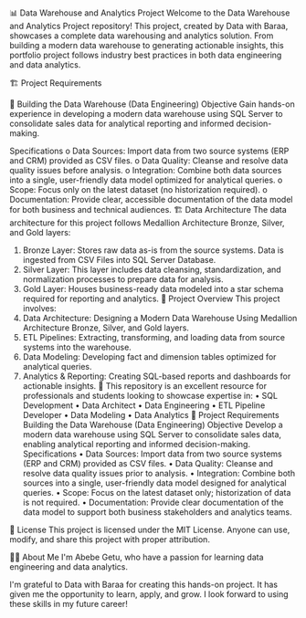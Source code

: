 📊 Data Warehouse and Analytics Project
Welcome to the Data Warehouse and Analytics Project repository! 
This project, created by Data with Baraa, showcases a complete data warehousing and analytics solution. From building a modern data warehouse to generating actionable insights, this portfolio project follows industry best practices in both data engineering and data analytics.

🏗️ Project Requirements

🔹 Building the Data Warehouse (Data Engineering)
Objective
Gain hands-on experience in developing a modern data warehouse using SQL Server to consolidate sales data for analytical reporting and informed decision-making.

Specifications
o	Data Sources: Import data from two source systems (ERP and CRM) provided as CSV files.
o	Data Quality: Cleanse and resolve data quality issues before analysis.
o	Integration: Combine both data sources into a single, user-friendly data model optimized for analytical queries.
o	Scope: Focus only on the latest dataset (no historization required).
o	Documentation: Provide clear, accessible documentation of the data model for both business and technical audiences.
🏗️ Data Architecture
The data architecture for this project follows Medallion Architecture Bronze, Silver, and Gold layers: 
 
1.	Bronze Layer: Stores raw data as-is from the source systems. Data is ingested from CSV Files into SQL Server Database.
2.	Silver Layer: This layer includes data cleansing, standardization, and normalization processes to prepare data for analysis.
3.	Gold Layer: Houses business-ready data modeled into a star schema required for reporting and analytics.
📖 Project Overview
This project involves:
1.	Data Architecture: Designing a Modern Data Warehouse Using Medallion Architecture Bronze, Silver, and Gold layers.
2.	ETL Pipelines: Extracting, transforming, and loading data from source systems into the warehouse.
3.	Data Modeling: Developing fact and dimension tables optimized for analytical queries.
4.	Analytics & Reporting: Creating SQL-based reports and dashboards for actionable insights.
🎯 This repository is an excellent resource for professionals and students looking to showcase expertise in:
•	SQL Development
•	Data Architect
•	Data Engineering
•	ETL Pipeline Developer
•	Data Modeling
•	Data Analytics
🚀 Project Requirements
Building the Data Warehouse (Data Engineering)
Objective
Develop a modern data warehouse using SQL Server to consolidate sales data, enabling analytical reporting and informed decision-making.
Specifications
•	Data Sources: Import data from two source systems (ERP and CRM) provided as CSV files.
•	Data Quality: Cleanse and resolve data quality issues prior to analysis.
•	Integration: Combine both sources into a single, user-friendly data model designed for analytical queries.
•	Scope: Focus on the latest dataset only; historization of data is not required.
•	Documentation: Provide clear documentation of the data model to support both business stakeholders and analytics teams.

📄 License
This project is licensed under the MIT License.
Anyone can use, modify, and share this project with proper attribution.

👩‍💻 About Me
I'm Abebe Getu, who have a passion for learning data engineering and data analytics.

I'm grateful to Data with Baraa for creating this hands-on project. It has given me the opportunity to learn, apply, and grow. I look forward to using these skills in my future career!
